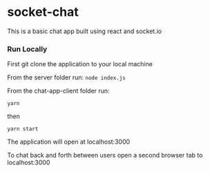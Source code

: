 # socket-chat
This is a basic chat app built using react and socket.io

### Run Locally 

First git clone the application to your local machine

From the server folder run: `node index.js`

From the chat-app-client folder run: 

`yarn`

then 

`yarn start`

The application will open at localhost:3000

To chat back and forth between users open a second browser tab to localhost:3000
